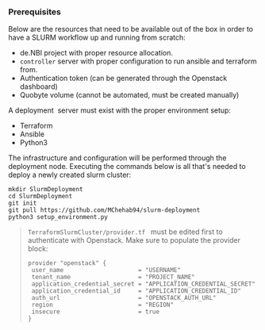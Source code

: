 ### Prerequisites

Below are the resources that need to be available out of the box in order to have a SLURM workflow up and running from scratch:

- de.NBI project with proper resource allocation.
- `controller` server with proper configuration to run ansible and terraform from.
- Authentication token (can be generated through the Openstack dashboard)
- Quobyte volume (cannot be automated, must be created manually)

A deployment  server must exist with the proper environment setup:

- Terraform
- Ansible
- Python3

The infrastructure and configuration will be performed through the deployment node. Executing the commands below is all that's needed to deploy a newly created slurm cluster:
```
mkdir SlurmDeployment
cd SlurmDeployment
git init
git pull https://github.com/MChehab94/slurm-deployment
python3 setup_environment.py
```
> `TerraformSlurmCluster/provider.tf ` must be edited first to authenticate with Openstack. Make sure to populate the provider  block:
>```
> provider "openstack" {
>  user_name                     = "USERNAME"
>  tenant_name                   = "PROJECT_NAME"
>  application_credential_secret = "APPLICATION_CREDENTIAL_SECRET"
>  application_credential_id     = "APPLICATION_CREDENTIAL_ID"
>  auth_url                      = "OPENSTACK_AUTH_URL"
>  region                        = "REGION"
>  insecure                      = true
>}
> ```
